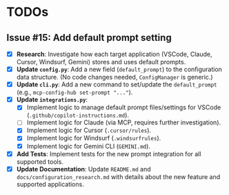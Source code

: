# TODOs

## Issue #15: Add default prompt setting

- [x] **Research**: Investigate how each target application (VSCode, Claude, Cursor, Windsurf, Gemini) stores and uses default prompts.
- [x] **Update `config.py`**: Add a new field (`default_prompt`) to the configuration data structure. (No code changes needed, `ConfigManager` is generic.)
- [x] **Update `cli.py`**: Add a new command to set/update the `default_prompt` (e.g., `mcp-config-hub set-prompt "..."`).
- [x] **Update `integrations.py`**: 
    - [x] Implement logic to manage default prompt files/settings for VSCode (`.github/copilot-instructions.md`).
    - [ ] Implement logic for Claude (via MCP, requires further investigation).
    - [x] Implement logic for Cursor (`.cursor/rules`).
    - [x] Implement logic for Windsurf (`.windsurfrules`).
    - [x] Implement logic for Gemini CLI (`GEMINI.md`).
- [x] **Add Tests**: Implement tests for the new prompt integration for all supported tools.
- [x] **Update Documentation**: Update `README.md` and `docs/configuration_research.md` with details about the new feature and supported applications.
